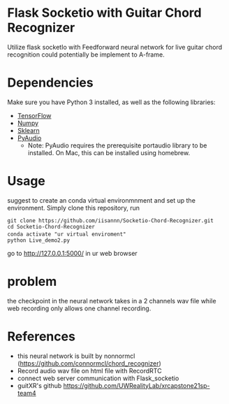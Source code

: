 
# Flask Socketio with Guitar Chord Recognizer
Utilize flask socketIo with Feedforward neural network for live guitar chord recognition could potentially be implement to A-frame. 



# Dependencies
Make sure you have Python 3 installed, as well as the following libraries:
- [TensorFlow](https://www.tensorflow.org/install/)
- [Numpy](http://www.numpy.org/)
- [Sklearn](http://scikit-learn.org/stable/)
- [PyAudio](https://people.csail.mit.edu/hubert/pyaudio/)
  * Note: PyAudio requires the prerequisite portaudio library to be installed. On Mac, this can be installed using homebrew.

# Usage

suggest to create an conda virtual environmnment and set up the environment. 
Simply clone this repository,  run 

```
git clone https://github.com/iisannn/Socketio-Chord-Recognizer.git
cd Socketio-Chord-Recognizer
conda activate "ur virtual enviroment"　
python Live_demo2.py 
```

go to http://127.0.0.1:5000/ in ur web browser 

# problem 
  the checkpoint in the neural network takes in a 2 channels wav file while web recording only allows one channel recording.


# References
- this neural network is built by nonnormcl (https://github.com/connormcl/chord_recognizer)
- Record audio wav file on html file with RecordRTC 
- connect web server communication with Flask_socketio 
- guitXR's github https://github.com/UWRealityLab/xrcapstone21sp-team4
